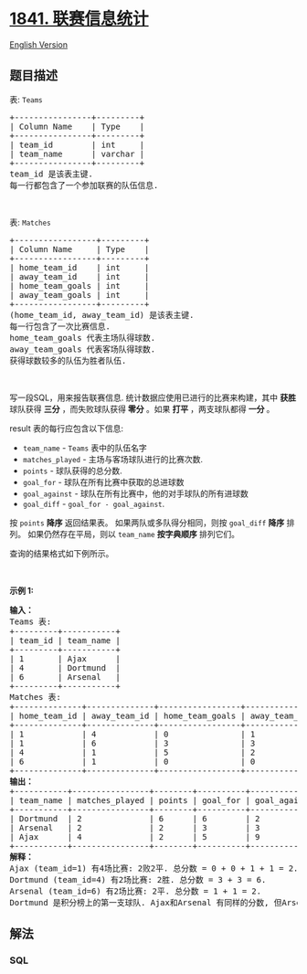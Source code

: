 # [1841. 联赛信息统计](https://leetcode.cn/problems/league-statistics)

[English Version](/solution/1800-1899/1841.League%20Statistics/README_EN.md)

## 题目描述

<!-- 这里写题目描述 -->

<p>表: <code>Teams</code></p>

<pre>
+----------------+---------+
| Column Name    | Type    |
+----------------+---------+
| team_id        | int     |
| team_name      | varchar |
+----------------+---------+
team_id 是该表主键.
每一行都包含了一个参加联赛的队伍信息.
</pre>

<p>&nbsp;</p>

<p>表: <code>Matches</code></p>

<pre>
+-----------------+---------+
| Column Name     | Type    |
+-----------------+---------+
| home_team_id    | int     |
| away_team_id    | int     |
| home_team_goals | int     |
| away_team_goals | int     |
+-----------------+---------+
(home_team_id, away_team_id) 是该表主键.
每一行包含了一次比赛信息.
home_team_goals 代表主场队得球数.
away_team_goals 代表客场队得球数.
获得球数较多的队伍为胜者队伍.
</pre>

<p>&nbsp;</p>

<p>写一段SQL，用来报告联赛信息. 统计数据应使用已进行的比赛来构建，其中 <strong>获胜</strong> 球队获得 <strong>三分</strong> ，而失败球队获得<strong> 零分</strong>&nbsp;。如果 <strong>打平 </strong>，两支球队都得&nbsp;<strong>一分&nbsp;</strong>。</p>

<p>result 表的每行应包含以下信息:</p>

<ul>
	<li><code>team_name</code> - <code>Teams</code> 表中的队伍名字</li>
	<li><code>matches_played</code> - 主场与客场球队进行的比赛次数.</li>
	<li><code>points</code> - 球队获得的总分数.</li>
	<li><code>goal_for</code> - 球队在所有比赛中获取的总进球数</li>
	<li><code>goal_against</code> - 球队在所有比赛中，他的对手球队的所有进球数</li>
	<li><code>goal_diff</code> - <code>goal_for - goal_against</code>.</li>
</ul>

<p>按 <code>points</code> <strong>降序</strong> 返回结果表。 如果两队或多队得分相同，则按 <code>goal_diff</code> <strong>降序</strong> 排列。 如果仍然存在平局，则以&nbsp;<code>team_name</code> <strong>按字典顺序</strong> 排列它们。</p>

<p>查询的结果格式如下例所示。</p>

<p>&nbsp;</p>

<p><strong>示例 1:</strong></p>

<pre>
<strong>输入：</strong>
Teams 表:
+---------+-----------+
| team_id | team_name |
+---------+-----------+
| 1       | Ajax      |
| 4       | Dortmund  |
| 6       | Arsenal   |
+---------+-----------+
Matches 表:
+--------------+--------------+-----------------+-----------------+
| home_team_id | away_team_id | home_team_goals | away_team_goals |
+--------------+--------------+-----------------+-----------------+
| 1            | 4            | 0               | 1               |
| 1            | 6            | 3               | 3               |
| 4            | 1            | 5               | 2               |
| 6            | 1            | 0               | 0               |
+--------------+--------------+-----------------+-----------------+
<strong>输出：</strong>
+-----------+----------------+--------+----------+--------------+-----------+
| team_name | matches_played | points | goal_for | goal_against | goal_diff |
+-----------+----------------+--------+----------+--------------+-----------+
| Dortmund  | 2              | 6      | 6        | 2            | 4         |
| Arsenal   | 2              | 2      | 3        | 3            | 0         |
| Ajax      | 4              | 2      | 5        | 9            | -4        |
+-----------+----------------+--------+----------+--------------+-----------+
<strong>解释：</strong>
Ajax (team_id=1) 有4场比赛: 2败2平. 总分数 = 0 + 0 + 1 + 1 = 2.
Dortmund (team_id=4) 有2场比赛: 2胜. 总分数 = 3 + 3 = 6.
Arsenal (team_id=6) 有2场比赛: 2平. 总分数 = 1 + 1 = 2.
Dortmund 是积分榜上的第一支球队. Ajax和Arsenal 有同样的分数, 但Arsenal的goal_diff高于Ajax, 所以Arsenal在表中的顺序在Ajaxzhi'qian.</pre>

## 解法

### **SQL**

```sql

```
